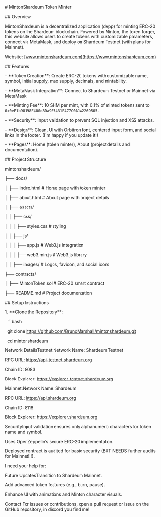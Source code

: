 \# MintonShardeum Token Minter



\## Overview

MintonShardeum is a decentralized application (dApp) for minting ERC-20 tokens on the Shardeum blockchain. Powered by Minton, the token forger, this website allows users to create tokens with customizable parameters, connect via MetaMask, and deploy on Shardeum Testnet (with plans for Mainnet).



Website: \[www.mintonshardeum.com](https://www.mintonshardeum.com)



\## Features

\- \*\*Token Creation\*\*: Create ERC-20 tokens with customizable name, symbol, initial supply, max supply, decimals, and mintability.

\- \*\*MetaMask Integration\*\*: Connect to Shardeum Testnet or Mainnet via MetaMask.

\- \*\*Minting Fee\*\*: 10 SHM per mint, with 0.1% of minted tokens sent to `0x0eE1b98198E400d8Da9E5431F477C0A1A2269505`.

\- \*\*Security\*\*: Input validation to prevent SQL injection and XSS attacks.

\- \*\*Design\*\*: Clean, UI with Orbitron font, centered input form, and social links in the footer. (I´m happy if you update it!)

\- \*\*Pages\*\*: Home (token minter), About (project details and documentation).



\## Project Structure

mintonshardeum/

├── docs/

│   ├── index.html           # Home page with token minter

│   ├── about.html           # About page with project details

│   ├── assets/

│   │   ├── css/

│   │   │   ├── styles.css   # styling

│   │   ├── js/

│   │   │   ├── app.js       # Web3.js integration

│   │   │   ├── web3.min.js  # Web3.js library

│   │   ├── images/          # Logos, favicon, and social icons

├── contracts/

│   ├── MintonToken.sol      # ERC-20 smart contract

├── README.md                # Project documentation



\## Setup Instructions

1\. \*\*Clone the Repository\*\*:

&nbsp;  ```bash

&nbsp;  git clone https://github.com/BrunoMarshall/mintonshardeum.git

&nbsp;  cd mintonshardeum



Network DetailsTestnet:Network Name: Shardeum Testnet

RPC URL: https://api-testnet.shardeum.org

Chain ID: 8083

Block Explorer: https://explorer-testnet.shardeum.org



Mainnet:Network Name: Shardeum

RPC URL: https://api.shardeum.org

Chain ID: 8118

Block Explorer: https://explorer.shardeum.org



SecurityInput validation ensures only alphanumeric characters for token name and symbol.

Uses OpenZeppelin’s secure ERC-20 implementation.

Deployed contract is audited for basic security (BUT NEEDS further audits for Mainnet!!!).



I need your help for:

Future UpdatesTransition to Shardeum Mainnet.

Add advanced token features (e.g., burn, pause).

Enhance UI with animations and Minton character visuals.



Contact For issues or contributions, open a pull request or issue on the GitHub repository, in discord you find me!





